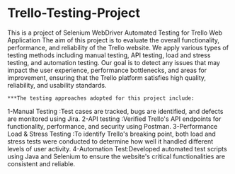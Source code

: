 # Trello-Testing-Project
This is a project of Selenium WebDriver Automated Testing for Trello Web Application
 The aim of this project is to evaluate the overall functionality, performance, and reliability of the Trello website. We apply various types of testing methods including  manual testing, API testing, load and stress testing, and automation testing. Our goal is  to detect any issues that may impact the user experience, performance bottlenecks, and areas for improvement, ensuring that the Trello platform satisfies high quality, reliability, and usability standards.
 
    ***The testing approaches adopted for this project include:
1-Manual Testing :Test cases are tracked, bugs are identified, and defects are monitored using Jira.
2-API testing :Verified Trello's API endpoints for functionality, performance, and security using Postman.
3-Performance Load & Stress Testing :To identify Trello's breaking point, both load and stress tests were conducted to determine how well it handled different levels of user activity.
4-Automation Test:Developed automated test scripts using Java and Selenium to ensure the website's critical functionalities are consistent and reliable.
